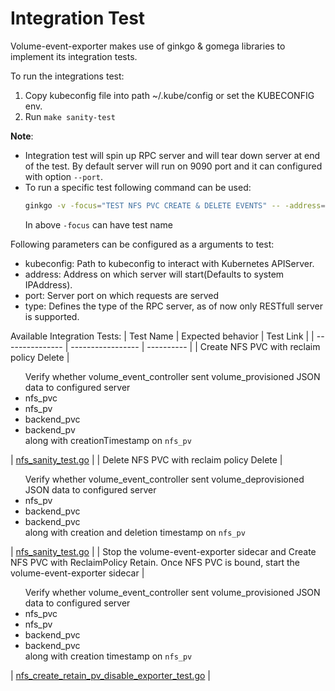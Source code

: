 # Integration Test

Volume-event-exporter makes use of ginkgo & gomega libraries to implement its integration tests.

To run the integrations test:
1. Copy kubeconfig file into path ~/.kube/config or set the KUBECONFIG env.
2. Run `make sanity-test`

**Note**:
- Integration test will spin up RPC server and will tear down server at end of the test. By default server will run on 9090 port and it can configured with option `--port`.
- To run a specific test following command can be used:
  ```sh
  ginkgo -v -focus="TEST NFS PVC CREATE & DELETE EVENTS" -- -address=172.18.0.1 -port=9091
  ```
  In above `-focus` can have test name

Following parameters can be configured as a arguments to test:
- kubeconfig: Path to kubeconfig to interact with Kubernetes APIServer.
- address: Address on which server will start(Defaults to system IPAddress).
- port: Server port on which requests are served
- type: Defines the type of the RPC server, as of now only RESTfull server is supported.


Available Integration Tests:
| Test Name       | Expected behavior | Test Link  |
| --------------- | ----------------- | ---------- |
| Create NFS PVC with reclaim policy Delete | <ul> Verify whether volume_event_controller sent volume_provisioned JSON data to configured server <li> nfs_pvc </li> <li> nfs_pv </li> <li> backend_pvc </li> <li> backend_pv </li> along with creationTimestamp on `nfs_pv` </ul>| [nfs_sanity_test.go](./nfs_sanity_test.go) |
| Delete NFS PVC with reclaim policy Delete | <ul> Verify whether volume_event_controller sent volume_deprovisioned JSON data to configured server <li> nfs_pv </li> <li> backend_pvc </li> <li> backend_pvc </li> along with creation and deletion timestamp on `nfs_pv` </ul> | [nfs_sanity_test.go](./nfs_sanity_test.go) |
| Stop the volume-event-exporter sidecar and Create NFS PVC with ReclaimPolicy Retain. Once NFS PVC is bound, start the volume-event-exporter sidecar | <ul> Verify whether volume_event_controller sent volume_provisioned JSON data to configured server <li> nfs_pvc </li> <li> nfs_pv </li> <li> backend_pvc </li> <li> backend_pvc </li> along with creation timestamp on `nfs_pv` </ul> | [nfs_create_retain_pv_disable_exporter_test.go](./nfs_create_retain_pv_disable_exporter_test.go) |
